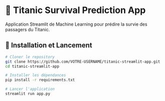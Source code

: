 # 🚢 Titanic Survival Prediction App

Application Streamlit de Machine Learning pour prédire la survie des passagers du Titanic.

## 🚀 Installation et Lancement
```bash
# Cloner le repository
git clone https://github.com/VOTRE-USERNAME/titanic-streamlit-app.git
cd titanic-streamlit-app

# Installer les dépendances
pip install -r requirements.txt

# Lancer l'application
streamlit run app.py
